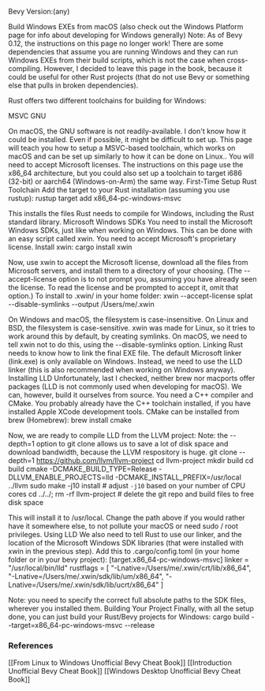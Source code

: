 Bevy Version:(any)


Build Windows EXEs from macOS
(also check out the Windows Platform page for info
about developing for Windows generally)
Note: As of Bevy 0.12, the instructions on this page no longer work!
There are some dependencies that assume you are running Windows and they
can run Windows EXEs from their build scripts, which is not the case when
cross-compiling.
However, I decided to leave this page in the book, because it could be useful
for other Rust projects (that do not use Bevy or something else that pulls
in broken dependencies).

Rust offers two different toolchains for building for Windows:

MSVC
GNU

On macOS, the GNU software is not readily-available. I don't know how it could
be installed. Even if possible, it might be difficult to set up.
This page will teach you how to setup a MSVC-based toolchain, which works on
macOS and can be set up similarly to how it can be done on
Linux.. You will need to accept Microsoft licenses.
The instructions on this page use the x86_64 architecture, but you could also
set up a toolchain to target i686 (32-bit) or aarch64 (Windows-on-Arm) the
same way.
First-Time Setup
Rust Toolchain
Add the target to your Rust installation (assuming you use rustup):
rustup target add x86_64-pc-windows-msvc

This installs the files Rust needs to compile for Windows, including the
Rust standard library.
Microsoft Windows SDKs
You need to install the Microsoft Windows SDKs, just like when working on
Windows. This can be done with an easy script called xwin. You need to accept
Microsoft's proprietary license.
Install xwin:
cargo install xwin

Now, use xwin to accept the Microsoft license, download all the files
from Microsoft servers, and install them to a directory of your choosing.
(The --accept-license option is to not prompt you, assuming you have already
seen the license. To read the license and be prompted to accept it, omit that
option.)
To install to .xwin/ in your home folder:
xwin --accept-license splat --disable-symlinks --output /Users/me/.xwin

On Windows and macOS, the filesystem is case-insensitive. On Linux and BSD, the
filesystem is case-sensitive. xwin was made for Linux, so it tries to work
around this by default, by creating symlinks. On macOS, we need to tell xwin
not to do this, using the --disable-symlinks option.
Linking
Rust needs to know how to link the final EXE file.
The default Microsoft linker (link.exe) is only available on Windows. Instead,
we need to use the LLD linker (this is also recommended when working on Windows
anyway).
Installing LLD
Unfortunately, last I checked, neither brew nor macports offer packages (LLD
is not commonly used when developing for macOS).
We can, however, build it ourselves from source. You need a C++ compiler and
CMake. You probably already have the C++ toolchain installed, if you have
installed Apple XCode development tools.
CMake can be installed from brew (Homebrew):
brew install cmake

Now, we are ready to compile LLD from the LLVM project:
Note: the --depth=1 option to git clone allows us to save a lot of disk
space and download bandwidth, because the LLVM respository is huge.
git clone --depth=1 https://github.com/llvm/llvm-project
cd llvm-project
mkdir build
cd build
cmake -DCMAKE_BUILD_TYPE=Release -DLLVM_ENABLE_PROJECTS=lld -DCMAKE_INSTALL_PREFIX=/usr/local ../llvm
sudo make -j10 install # adjust `-j10` based on your number of CPU cores
cd ../../; rm -rf llvm-project # delete the git repo and build files to free disk space

This will install it to /usr/local. Change the path above if you would rather
have it somewhere else, to not pollute your macOS or need sudo / root privileges.
Using LLD
We also need to tell Rust to use our linker, and the location of the Microsoft
Windows SDK libraries (that were installed with xwin in the previous
step).
Add this to .cargo/config.toml (in your home folder or in your bevy project):
[target.x86_64-pc-windows-msvc]
linker = "/usr/local/bin/lld"
rustflags = [
  "-Lnative=/Users/me/.xwin/crt/lib/x86_64",
  "-Lnative=/Users/me/.xwin/sdk/lib/um/x86_64",
  "-Lnative=/Users/me/.xwin/sdk/lib/ucrt/x86_64"
]

Note: you need to specify the correct full absolute paths to the SDK files,
wherever you installed them.
Building Your Project
Finally, with all the setup done, you can just build your Rust/Bevy projects
for Windows:
cargo build --target=x86_64-pc-windows-msvc --release

### References
[[From Linux to Windows  Unofficial Bevy Cheat Book]] [[Introduction  Unofficial Bevy Cheat Book]] [[Windows Desktop  Unofficial Bevy Cheat Book]] 